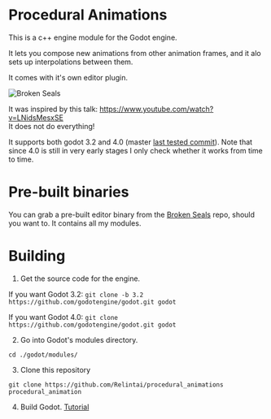 # Procedural Animations

This is a c++ engine module for the Godot engine.

It lets you compose new animations from other animation frames, and it alo sets up interpolations between them.

It comes with it's own editor plugin.

![Broken Seals](screenshots/screenshot.png)

It was inspired by this talk: https://www.youtube.com/watch?v=LNidsMesxSE \
It does not do everything!

It supports both godot 3.2 and 4.0 (master [last tested commit](https://github.com/godotengine/godot/commit/b7e10141197fdd9b0dbc4cfa7890329510d36540)). Note that since 4.0 is still in very early stages I only 
check whether it works from time to time.

# Pre-built binaries

You can grab a pre-built editor binary from the [Broken Seals](https://github.com/Relintai/broken_seals/releases) 
repo, should you want to. It contains all my modules.

# Building

1. Get the source code for the engine.

If you want Godot 3.2:
```git clone -b 3.2 https://github.com/godotengine/godot.git godot```

If you want Godot 4.0:
```git clone https://github.com/godotengine/godot.git godot```


2. Go into Godot's modules directory.

```
cd ./godot/modules/
```

3. Clone this repository

```
git clone https://github.com/Relintai/procedural_animations procedural_animation
```

4. Build Godot. [Tutorial](https://docs.godotengine.org/en/latest/development/compiling/index.html)


